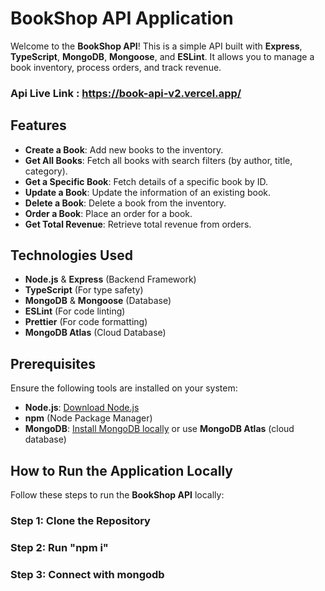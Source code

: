 # BookShop API Application

Welcome to the **BookShop API**! This is a simple API built with **Express**, **TypeScript**, **MongoDB**, **Mongoose**, and **ESLint**. It allows you to manage a book inventory, process orders, and track revenue.

### Api Live Link : https://book-api-v2.vercel.app/

## Features

- **Create a Book**: Add new books to the inventory.
- **Get All Books**: Fetch all books with search filters (by author, title, category).
- **Get a Specific Book**: Fetch details of a specific book by ID.
- **Update a Book**: Update the information of an existing book.
- **Delete a Book**: Delete a book from the inventory.
- **Order a Book**: Place an order for a book.
- **Get Total Revenue**: Retrieve total revenue from orders.

## Technologies Used

- **Node.js** & **Express** (Backend Framework)
- **TypeScript** (For type safety)
- **MongoDB** & **Mongoose** (Database)
- **ESLint** (For code linting)
- **Prettier** (For code formatting)
- **MongoDB Atlas** (Cloud Database)

## Prerequisites

Ensure the following tools are installed on your system:

- **Node.js**: [Download Node.js](https://nodejs.org/)
- **npm** (Node Package Manager)
- **MongoDB**: [Install MongoDB locally](https://www.mongodb.com/try/download/community) or use **MongoDB Atlas** (cloud database)

## How to Run the Application Locally

Follow these steps to run the **BookShop API** locally:

### Step 1: Clone the Repository

### Step 2: Run "npm i"

### Step 3: Connect with mongodb
